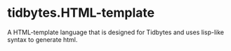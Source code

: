 tidbytes.HTML-template
======================

A HTML-template language that is designed for Tidbytes and uses lisp-like syntax to generate html.
